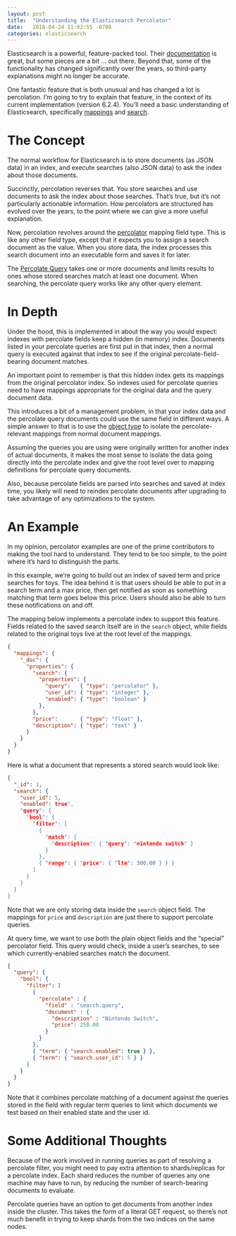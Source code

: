 ```yaml
---
layout: post
title:  "Understanding the Elasticsearch Percolator"
date:   2018-04-24 11:02:55 -0700
categories: elasticsearch
---
```


Elasticsearch is a powerful, feature-packed tool. Their [documentation](https://www.elastic.co/guide/en/elasticsearch/reference/current/index.html) is great, but some pieces are a bit … out there. Beyond that, some of the functionality has changed significantly over the years, so third-party explanations might no longer be accurate.

One fantastic feature that is both unusual and has changed a lot is percolation. I’m going to try to explain that feature, in the context of its current implementation (version 6.2.4). You’ll need a basic understanding of Elasticsearch, specifically [mappings](https://www.elastic.co/guide/en/elasticsearch/reference/6.2/mapping.html) and [search](https://www.elastic.co/guide/en/elasticsearch/reference/6.2/search-request-body.html).

# The Concept
The normal workflow for Elasticsearch is to store documents (as JSON data) in an index, and execute searches (also JSON data) to ask the index about those documents.

Succinctly, percolation reverses that. You store searches and use documents to ask the index about those searches. That’s true, but it’s not particularly actionable information. How percolators are structured has evolved over the years, to the point where we can give a more useful explanation.

Now, percolation revolves around the [percolator](https://www.elastic.co/guide/en/elasticsearch/reference/6.2/percolator.html) mapping field type. This is like any other field type, except that it expects you to assign a search document as the value. When you store data, the index processes this search document into an executable form and saves it for later.

The [Percolate Query](https://www.elastic.co/guide/en/elasticsearch/reference/6.2/query-dsl-percolate-query.html) takes one or more documents and limits results to ones whose stored searches match at least one document. When searching, the percolate query works like any other query element.

# In Depth
Under the hood, this is implemented in about the way you would expect: indexes with percolate fields keep a hidden (in memory) index. Documents listed in your percolate queries are first put in that index, then a normal query is executed against that index to see if the original percolate-field-bearing document matches.

An important point to remember is that this hidden index gets its mappings from the original percolator index. So indexes used for percolate queries need to have mappings appropriate for the original data and the query document data.

This introduces a bit of a management problem, in that your index data and the percolate query documents could use the same field in different ways. A simple answer to that is to use the [object type](https://www.elastic.co/guide/en/elasticsearch/reference/6.2/object.html) to isolate the percolate-relevant mappings from normal document mappings.

Assuming the queries you are using were originally written for another index of actual documents, it makes the most sense to isolate the data going directly into the percolate index and give the root level over to mapping definitions for percolate query documents.

Also, because percolate fields are parsed into searches and saved at index time, you likely will need to reindex percolate documents after upgrading to take advantage of any optimizations to the system.

# An Example
In my opinion, percolator examples are one of the prime contributors to making the tool hard to understand. They tend to be too simple, to the point where it’s hard to distinguish the parts.

In this example, we’re going to build out an index of saved term and price searches for toys. The idea behind it is that users should be able to put in a search term and a max price, then get notified as soon as something matching that term goes below this price. Users should also be able to turn these notifications on and off.

The mapping below implements a percolate index to support this feature. Fields related to the saved search itself are in the `search` object, while fields related to the original toys live at the root level of the mappings.

```json
{
  "mappings": {
    "_doc": {
      "properties": {
        "search": {
          "properties": {
            "query":   { "type": "percolator" },
            "user_id": { "type": "integer" },
            "enabled": { "type": "boolean" }
          },
        },
        "price":       { "type": "float" },
        "description": { "type": "text" }
      }
    }
  }
}
```

Here is what a document that represents a stored search would look like:

```json
{
  "_id": 1,
  "search": {
    "user_id": 5,
    "enabled": true",
    "query": {
      "bool": {
        "filter": [
          { 
            "match": { 
              "description": { "query": "nintendo switch" }
            }
          },
          { "range": { "price": { "lte": 300.00 } } }
        ]
      }
    }
  }
}
```

Note that we are only storing data inside the `search` object field. The mappings for `price` and `description` are just there to support percolate queries.

At query time, we want to use both the plain object fields and the “special” percolator field. This query would check, inside a user’s searches, to see which currently-enabled searches match the document.

```json
{
  "query": {
    "bool": {
      "filter": [
        {
          "percolate" : {
            "field" : "search.query",
            "document" : {
              "description" : "Nintendo Switch",
              "price": 250.00
            }
          }
        },
        { "term": { "search.enabled": true } },
        { "term": { "search.user_id": 5 } }
      ]
    }
  }
}
```

Note that it combines percolate matching of a document against the queries stored in the field with regular term queries to limit which documents we test based on their enabled state and the user id.

# Some Additional Thoughts
Because of the work involved in running queries as part of resolving a percolate filter, you might need to pay extra attention to shards/replicas for a percolate index. Each shard reduces the number of queries any one machine may have to run, by reducing the number of search-bearing documents to evaluate.

Percolate queries have an option to get documents from another index inside the cluster. This takes the form of a literal GET request, so there’s not much benefit in trying to keep shards from the two indices on the same nodes.
